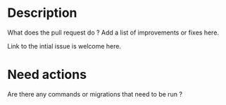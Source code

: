 # Description

What does the pull request do ? Add a list of improvements or fixes here.

Link to the intial issue is welcome here.

# Need actions

Are there any commands or migrations that need to be run ?
